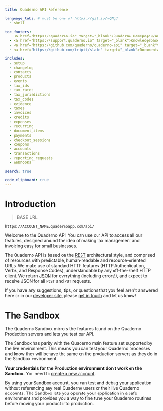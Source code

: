```yaml
---
title: Quaderno API Reference

language_tabs: # must be one of https://git.io/vQNgJ
  - shell

toc_footers:
  - <a href="https://quaderno.io" target="_blank">Quaderno Homepage</a>
  - <a href="https://support.quaderno.io" target="_blank">Knowledgebase and Support</a>
  - <a href="https://github.com/quaderno/quaderno-api" target="_blank">Contributing to API Docs</a>
  - <a href="https://github.com/tripit/slate" target="_blank">Documentation Powered by Slate</a><br /><br />

includes:
  - setup
  - changelog
  - contacts
  - products
  - events
  - tax_ids
  - tax_rates
  - tax_jurisdictions
  - tax_codes
  - evidence
  - taxes
  - invoices
  - credits
  - expenses
  - recurring
  - document_items
  - payments
  - checkout_sessions
  - coupons
  - accounts
  - transactions
  - reporting_requests
  - webhooks

search: true

code_clipboard: true
---
```


# Introduction

> BASE URL

```
https://ACCOUNT_NAME.quadernoapp.com/api/
``` 

Welcome to the Quaderno API! You can use our API to access all our features, designed around the idea of making tax management and invoicing easy for small businesses.

The Quaderno API is based on the [REST](https://en.wikipedia.org/wiki/Representational_state_transfer) architectural style, and comprised of resources with predictable, human-readable and resource-oriented URLs. We make use of standard HTTP features (HTTP Authentication, Verbs, and Response Codes), understandable by any off-the-shelf HTTP client. We return [JSON](http://www.json.org/) for everything (including errors!), and expect to receive JSON for all `POST` and `PUT` requests.

If you have any suggestions, tips, or questions that you feel aren't answered here or in our [developer site](http://developers.quaderno.io), please [get in touch](mailto:support@quaderno.io) and let us know!




# The Sandbox

The Quaderno Sandbox mirrors the features found on the Quaderno Production servers and lets you test our API.

The Sandbox has parity with the Quaderno main feature set supported by the live environment. This means you can test your Quaderno processes and know they will behave the same on the production servers as they do in the Sandbox environment.

<aside class="notice">
  <strong>Your credentials for the Production environment don't work on the Sandbox.</strong> You need to <a href="https://sandbox-quadernoapp.com/signup" target="_blank">create a new account</a>.
</aside>

By using your Sandbox account, you can test and debug your application without referencing any real Quaderno users or their live Quaderno accounts. The Sandbox lets you operate your application in a safe environment and provides you a way to fine tune your Quaderno routines before moving your product into production.
